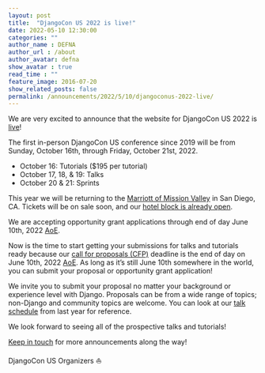 ```yaml
---
layout: post
title:  "DjangoCon US 2022 is live!"
date: 2022-05-10 12:30:00
categories: ""
author_name : DEFNA
author_url : /about
author_avatar: defna
show_avatar : true
read_time : ""
feature_image: 2016-07-20
show_related_posts: false
permalink: /announcements/2022/5/10/djangoconus-2022-live/
---
```


We are very excited to announce that the website for DjangoCon US 2022 is [live](https://2022.djangocon.us)! 

The first in-person DjangoCon US conference since 2019 will be from Sunday, October 16th, through Friday, October 21st, 2022.

- October 16: Tutorials ($195 per tutorial)
- October 17, 18, &amp; 19: Talks
- October 20 &amp; 21: Sprints

This year we will be returning to the [Marriott of Mission Valley](https://2022.djangocon.us/venue/) in San Diego, CA. Tickets will be on sale soon, and our [hotel block is already open](https://www.marriott.com/events/start.mi?id=1642551494496&key=GRP).

We are accepting opportunity grant applications through end of day June 10th, 2022 [AoE](https://time.is/compare/0000_10_June_2022_in_Anywhere_on_Earth).

Now is the time to start getting your submissions for talks and tutorials ready because our [call for proposals (CFP)](https://2022.djangocon.us/speaking/) deadline is the end of day on June 10th, 2022 [AoE](https://time.is/compare/0000_10_June_2022_in_Anywhere_on_Earth). As long as it’s still June 10th somewhere in the world, you can submit your proposal or opportunity grant application! 

We invite you to submit your proposal no matter your background or experience level with Django. Proposals can be from a wide range of topics; non-Django and community topics are welcome. You can look at our [talk schedule](https://2021.djangocon.us/talks/) from last year for reference.

We look forward to seeing all of the prospective talks and tutorials!

[Keep in touch](https://twitter.com/djangocon) for more announcements along the way!

DjangoCon US Organizers ⛵️
